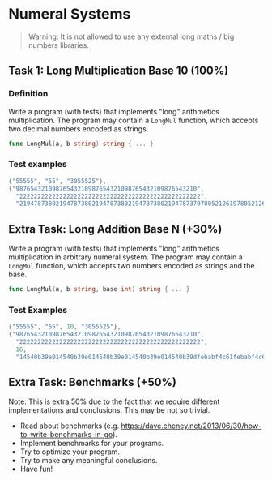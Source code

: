 # Numeral Systems

> Warning: It is not allowed to use any external long maths / big numbers libraries.

## Task 1: Long Multiplication Base 10 (100%)

### Definition

Write a program (with tests) that implements "long" arithmetics multiplication. The program may contain
a `LongMul` function, which accepts two decimal numbers encoded as strings.

```go
func LongMul(a, b string) string { ... }
```

### Test examples

```go
{"55555", "55", "3055525"},
{"98765432109876543210987654321098765432109876543210",
  "22222222222222222222222222222222222222222222222222",
  "2194787380219478738021947873802194787380219478737978052126197805212619780521261978052126197805212620"},
```

## Extra Task: Long Addition Base N (+30%)

Write a program (with tests) that implements "long" arithmetics multiplication in arbitrary numeral system.
The program may contain a `LongMul` function, which accepts two numbers encoded as strings and the base.

```go
func LongMul(a, b string, base int) string { ... }
```

### Test Examples

```go
{"55555", "55", 10, "3055525"},
{"98765432109876543210987654321098765432109876543210",
  "22222222222222222222222222222222222222222222222222",
  16,
  "14540b39e014540b39e014540b39e014540b39e014540b39dfebabf4c61febabf4c61febabf4c61febabf4c61febabf4c620"},
```

## Extra Task: Benchmarks (+50%)

Note: This is extra 50% due to the fact that we require different implementations and conclusions. This may
be not so trivial.

* Read about benchmarks (e.g. https://dave.cheney.net/2013/06/30/how-to-write-benchmarks-in-go).
* Implement benchmarks for your programs.
* Try to optimize your program.
* Try to make any meaningful conclusions.
* Have fun!

